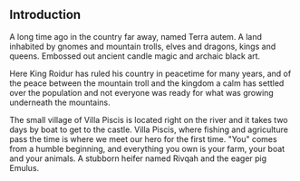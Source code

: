 ## Introduction
A long time ago in the country far away, named Terra autem. A land inhabited by gnomes and mountain trolls, elves and dragons, kings and queens. Embossed out ancient candle magic and archaic black art.

Here King Roidur has ruled his country in peacetime for many years, and of the peace between the mountain troll and the kingdom a calm has settled over the population and not everyone was ready for what was growing underneath the mountains.

The small village of Villa Piscis is located right on the river and it takes two days by boat to get to the castle. Villa Piscis, where fishing and agriculture pass the time is where we meet our hero for the first time. "You" comes from a humble beginning, and everything you own is your farm, your boat and your animals. A stubborn heifer named Rivqah and the eager pig Emulus.